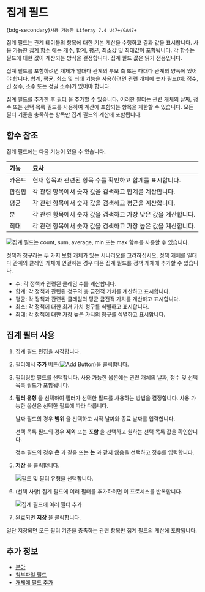# 집계 필드

{bdg-secondary}`사용 가능한 Liferay 7.4 U47+/GA47+`

집계 필드는 관계 테이블의 항목에 대한 기본 계산을 수행하고 결과 값을 표시합니다. 사용 가능한 [집계 함수](#functions-reference) 에는 개수, 합계, 평균, 최소값 및 최대값이 포함됩니다. 각 함수는 필드에 대한 값이 계산되는 방식을 결정합니다. 집계 필드 값은 읽기 전용입니다.

집계 필드를 포함하려면 개체가 일대다 관계의 부모 측 또는 다대다 관계의 양쪽에 있어야 합니다. 합계, 평균, 최소 및 최대 기능을 사용하려면 관련 개체에 숫자 필드(예: 정수, 긴 정수, 소수 또는 정밀 소수)가 있어야 합니다.

집계 필드를 추가한 후 [필터](#using-aggregation-filters) 을 추가할 수 있습니다. 이러한 필터는 관련 개체의 날짜, 정수 또는 선택 목록 필드를 사용하여 계산에 포함되는 항목을 제한할 수 있습니다. 모든 필터 기준을 충족하는 항목만 집계 필드의 계산에 포함됩니다.

## 함수 참조

집계 필드에는 다음 기능이 있을 수 있습니다.

| 기능  | 묘사                                   |
|:--- |:------------------------------------ |
| 카운트 | 현재 항목과 관련된 항목 수를 확인하고 합계를 표시합니다.     |
| 합집합 | 각 관련 항목에서 숫자 값을 검색하고 합계를 계산합니다.      |
| 평균  | 각 관련 항목에서 숫자 값을 검색하고 평균을 계산합니다.      |
| 분   | 각 관련 항목에서 숫자 값을 검색하고 가장 낮은 값을 계산합니다. |
| 최대  | 각 관련 항목에서 숫자 값을 검색하고 가장 높은 값을 계산합니다. |

![집계 필드는 count, sum, average, min 또는 max 함수를 사용할 수 있습니다.](./aggregation-fields/images/01.png)

정책과 청구라는 두 가지 보험 개체가 있는 시나리오를 고려하십시오. 정책 개체를 일대다 관계의 클레임 개체에 연결하는 경우 다음 집계 필드를 정책 개체에 추가할 수 있습니다.

* 수: 각 정책과 관련된 클레임 수를 계산합니다.
* 합계: 각 정책과 관련된 청구의 총 금전적 가치를 계산하고 표시합니다.
* 평균: 각 정책과 관련된 클레임의 평균 금전적 가치를 계산하고 표시합니다.
* 최소: 각 정책에 대한 최저 가치 청구를 식별하고 표시합니다.
* 최대: 각 정책에 대한 가장 높은 가치의 청구를 식별하고 표시합니다.

## 집계 필터 사용

1. 집계 필드 편집을 시작합니다.

1. 필터에서 **추가** 버튼(![Add Button](../../../../images/icon-add.png))을 클릭합니다.

1. 필터링할 필드를 선택합니다. 사용 가능한 옵션에는 관련 개체의 날짜, 정수 및 선택 목록 필드가 포함됩니다.

1. **필터 유형** 을 선택하여 필터가 선택한 필드를 사용하는 방법을 결정합니다. 사용 가능한 옵션은 선택한 필드에 따라 다릅니다.

   날짜 필드의 경우 **범위** 을 선택하고 시작 날짜와 종료 날짜를 입력합니다.

   선택 목록 필드의 경우 **제외** 또는 **포함** 을 선택하고 원하는 선택 목록 값을 확인합니다.

   정수 필드의 경우 **은** 과 같음 또는 **는** 과 같지 않음을 선택하고 정수를 입력합니다.

1. **저장** 을 클릭합니다.

   ![필드 및 필터 유형을 선택합니다.](./aggregation-fields/images/02.png)

1. (선택 사항) 집계 필드에 여러 필터를 추가하려면 이 프로세스를 반복합니다.

   ![집계 필드에 여러 필터 추가](./aggregation-fields/images/03.png)

1. 완료되면 **저장** 을 클릭합니다.

일단 저장되면 모든 필터 기준을 충족하는 관련 항목만 집계 필드의 계산에 포함됩니다.

## 추가 정보

* [분야](../fields.md)
* [첨부파일 필드](./attachment-fields.md)
* [개체에 필드 추가](./adding-fields-to-objects.md)
